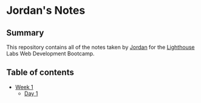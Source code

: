 # Jordan's Notes

## Summary

This repository contains all of the notes taken by [Jordan](https://github.com/jordangm94) for the [Lighthouse](https://www.lighthouselabs.ca/) Labs Web Development Bootcamp.

## Table of contents
* [Week 1](/Week_1)
  * [Day 1](/Week_1/Day_1)